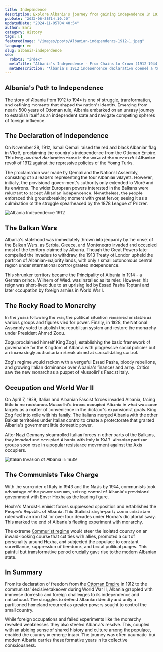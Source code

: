 ```yaml
---
title: Independence
description: Explore Albania's journey from gaining independence in 1912 to navigating the complexities of monarchy and global conflicts.
pubDate: "2023-08-28T14:10:36"
updatedDate: "2024-11-05T04:40:54"
author: Enri
category: History
tags: []
featuredImage: "/images/posts/Albanian-independence-1912-1.jpeg"
language: en
slug: albania-independence
seo:
  robots: "index"
  metaTitle: "Albania's Independence - From Chains to Crown (1912-1944)"
  metaDescription: "Albania's 1912 independence declaration opened a turbulent era with failed monarchical experiments cut short by Italian occupation and communists seizing power."
---
```


## Albania's Path to Independence

The story of Albania from 1912 to 1944 is one of struggle, transformation, and defining moments that shaped the nation's identity. Emerging from nearly 500 years of Ottoman rule, Albania embarked on an uneasy journey to establish itself as an independent state and navigate competing spheres of foreign influence.

## The Declaration of Independence

On November 28, 1912, Ismail Qemali raised the red and black Albanian flag in Vlorë, proclaiming the country's independence from the Ottoman Empire. This long-awaited declaration came in the wake of the successful Albanian revolt of 1912 against the repressive policies of the Young Turks.

The proclamation was made by Qemali and the National Assembly, consisting of 83 leaders representing the four Albanian vilayets. However, initially, the provisional government's authority only extended to Vlorë and its environs. The wider European powers interested in the Balkans were reluctant to accept Albanian independence. Nonetheless, the people embraced this groundbreaking moment with great fervor, seeing it as a culmination of the struggle spearheaded by the 1878 League of Prizren.

![Albania Independence 1912](/images/posts/Albania-Independence-1912-1024x585.jpg)

## The Balkan Wars

Albania's statehood was immediately thrown into jeopardy by the onset of the Balkan Wars, as Serbia, Greece, and Montenegro invaded and occupied most of the territory claimed by Albania. Though the Great Powers later compelled the invaders to withdraw, the 1913 Treaty of London upheld the partition of Albanian-majority lands, with only a small autonomous central region under international control granted independence.

This shrunken territory became the Principality of Albania in 1914 - a German prince, Wilhelm of Wied, was installed as its ruler. However, his reign was short-lived due to an uprising led by Essad Pasha Toptani and later occupation by foreign armies in World War I.

## The Rocky Road to Monarchy

In the years following the war, the political situation remained unstable as various groups and figures vied for power. Finally, in 1928, the National Assembly voted to abolish the republican system and restore the monarchy under President Ahmed Zogu.

Zogu proclaimed himself King Zog I, establishing the basic framework of governance for the Kingdom of Albania with progressive social policies but an increasingly authoritarian streak aimed at consolidating control.

Zog's regime would reckon with a vengeful Essad Pasha, bloody rebellions, and growing Italian dominance over Albania's finances and army. Critics saw the new monarch as a puppet of Mussolini's Fascist Italy.

## Occupation and World War II

On April 7, 1939, Italian and Albanian Fascist forces invaded Albania, facing little to no resistance. Mussolini's troops occupied Albania in what was seen largely as a matter of convenience in the dictator's expansionist goals. King Zog fled into exile with his family. The Italians merged Albania with the other Balkan territories under Italian control to create a protectorate that granted Albania's government little domestic power.

After Nazi Germany steamrolled Italian forces in other parts of the Balkans, they invaded and occupied Albania with Italy in 1943. Albanian partisan groups soon rose in a popular resistance movement against the Axis occupiers.

![Italian Invasion of Albania in 1939](/images/posts/Italian-Invasion-of-Albania-in-1939-1024x585.jpg)

## The Communists Take Charge

With the surrender of Italy in 1943 and the Nazis by 1944, communists took advantage of the power vacuum, seizing control of Albania's provisional government with Enver Hoxha as the leading figure.

Hoxha's Marxist-Leninist forces suppressed opposition and established the People's Republic of Albania. This Stalinist single-party communist state ruled with an iron fist for over four decades under Hoxha's dictatorial sway. This marked the end of Albania's fleeting experiment with monarchy.

The extreme [Communist regime](https://albaniavisit.com/communist-era/) would steer the isolated country on an inward-looking course that cut ties with allies, promoted a cult of personality around Hoxha, and subjected the populace to constant surveillance, suppression of freedoms, and brutal political purges. This painful but transformative period crucially gave rise to the modern Albanian state.

## In Summary

From its declaration of freedom from the [Ottoman Empire](https://albaniavisit.com/albania-under-ottoman-rule/) in 1912 to the communists' decisive takeover during World War II, Albania grappled with immense domestic and foreign challenges to its independence and nationhood. The struggles to defend Albanian identity and unify a partitioned homeland recurred as greater powers sought to control the small country.

While foreign occupations and failed experiments like the monarchy revealed weaknesses, they also steeled Albania's resolve. This, coupled with an abiding sense of shared history and culture among the populace, enabled the country to emerge intact. The journey was often traumatic, but modern Albania carries these formative years in its collective consciousness.

